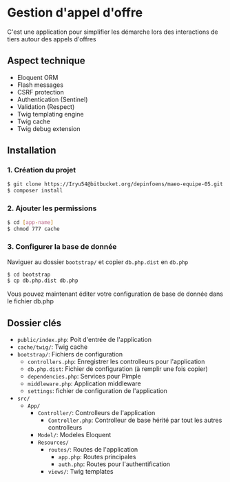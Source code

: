 # Gestion d'appel d'offre
C'est une application pour simplifier les démarche lors des interactions de tiers autour des appels d'offres

## Aspect technique
- Eloquent ORM
- Flash messages
- CSRF protection
- Authentication (Sentinel)
- Validation (Respect)
- Twig templating engine
- Twig cache
- Twig debug extension

## Installation
### 1. Création du projet
```bash
$ git clone https://Iryu54@bitbucket.org/depinfoens/maeo-equipe-05.git
$ composer install
```

### 2. Ajouter les permissions
```bash
$ cd [app-name]
$ chmod 777 cache
```

### 3. Configurer la base de donnée
Naviguer au dossier `bootstrap/` et copier `db.php.dist` en `db.php`
```bash
$ cd bootstrap
$ cp db.php.dist db.php
```

Vous pouvez maintenant éditer votre configuration de base de donnée dans le fichier db.php

## Dossier clés
- `public/index.php`: Poit d'entrée de l'application
- `cache/twig/`: Twig cache
- `bootstrap/`: Fichiers de configuration
    - `controllers.php`: Enregistrer les controlleurs pour l'application
    - `db.php.dist`: Fichier de configuration (à remplir une fois copier)
    - `dependencies.php`: Services pour Pimple
    - `middleware.php`: Application middleware
    - `settings`: fichier de configuration de l'application
- `src/`
    - `App/`
        - `Controller/`: Controlleurs de l'application
            - `Controller.php`: Controlleur de base hérité par tout les autres controlleurs
        - `Model/`: Modeles Eloquent
        - `Resources/`
            - `routes/`: Routes de l'application
                - `app.php`: Routes principales
                - `auth.php`: Routes pour l'authentification
            - `views/`: Twig templates
